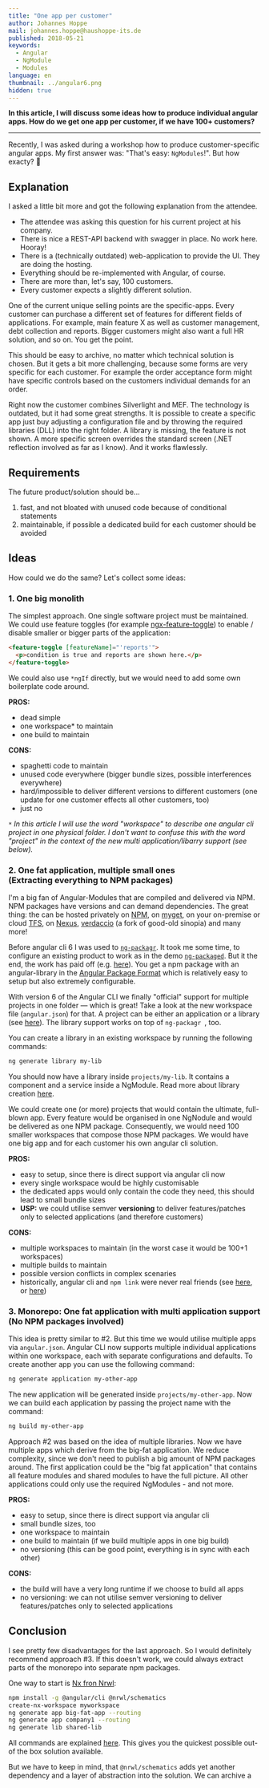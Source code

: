 ```yaml
---
title: "One app per customer"
author: Johannes Hoppe
mail: johannes.hoppe@haushoppe-its.de
published: 2018-05-21
keywords:
  - Angular
  - NgModule
  - Modules
language: en
thumbnail: ../angular6.png
hidden: true
---
```


**In this article, I will discuss some ideas how to produce individual angular apps. How do we get one app per customer, if we have 100+ customers?**

<hr>

Recently, I was asked during a workshop how to produce customer-specific angular apps.
My first answer was: "That's easy: `NgModules`!". But how exacty? 🤔

## Explanation

I asked a little bit more and got the following explanation from the attendee.

* The attendee was asking this question for his current project at his company.
* There is nice a REST-API backend with swagger in place. No work here. Hooray!
* There is a (technically outdated) web-application to provide the UI. They are doing the hosting. 
* Everything should be re-implemented with Angular, of course.
* There are more than, let's say, 100 customers.
* Every customer expects a slightly different solution.

One of the current unique selling points are the specific-apps.
Every customer can purchase a different set of features for different fields of applications. For example, main feature X as well as customer management, debt collection and reports. Bigger customers might also want a full HR solution, and so on. You get the point.

This should be easy to archive, no matter which technical solution is chosen. But it gets a bit more challenging, because some forms are very specific for each customer. For example the 	order acceptance form might have specific controls based on the customers individual demands for an order.

Right now the customer combines Silverlight and MEF. The technology is outdated, but it had some great strengths. It is possible to create a specific app just buy adjusting a configuration file and by throwing the required libraries (DLL) into the right folder. A library is missing, the feature is not shown. A more specific screen overrides the standard screen (.NET reflection involved as far as I know). And it works flawlessly. 

## Requirements

The future product/solution should be...

1. fast, and not bloated with unused code because of conditional statements
2. maintainable, if possible a dedicated build for each customer should be avoided


## Ideas

How could we do the same? Let's collect some ideas:


### 1. One big monolith

The simplest approach. One single software project must be maintained. 
We could use feature toggles (for example [ngx-feature-toggle](https://github.com/willmendesneto/ngx-feature-toggle)) to enable / disable smaller or bigger parts of the application:

```html
<feature-toggle [featureName]="'reports'">
  <p>condition is true and reports are shown here.</p>
</feature-toggle>
```

We could also use `*ngIf` directly, but we would need to add some own boilerplate code around.

**PROS:**

* dead simple
* one workspace* to maintain
* one build to maintain

**CONS:**

* spaghetti code to maintain
* unused code everywhere (bigger bundle sizes, possible interferences everywhere)
* hard/impossible to deliver different versions to different customers (one update for one customer effects all other customers, too)
* just no

_`*` In this article I will use the word "workspace" to describe one angular cli project in one physical folder. I don't want to confuse this with the word "project" in the context of the new multi application/libarry support (see below)._



### 2. One fat application, multiple small ones<br>(Extracting everything to NPM packages)

I'm a big fan of Angular-Modules that are compiled and delivered via NPM.
NPM packages have versions and can demand dependencies.
The great thing: the can be hosted privately on [NPM](https://docs.npmjs.com/private-modules/intro), on [myget](https://www.myget.org/), on your on-premise or cloud [TFS](https://docs.microsoft.com/en-us/vsts/package/?view=vsts), on [Nexus](https://www.sonatype.com/nexus-repository-oss), [verdaccio](https://github.com/verdaccio/verdaccio) (a fork of good-old sinopia) and many more!

Before angular cli 6 I was used to [`ng-packagr`](https://github.com/dherges/ng-packagr). It took me some time, to configure an existing product to work as in the demo [`ng-packaged`](https://github.com/dherges/ng-packaged). But it the end, the work has paid off (e.g. [here](https://github.com/angular-schule/homepage-tools)). You get a npm package with an angular-library in the [Angular Package Format](https://docs.google.com/document/d/1CZC2rcpxffTDfRDs6p1cfbmKNLA6x5O-NtkJglDaBVs/edit) which is relatively easy to setup but also extremely configurable.

With version 6 of the Angular CLI we finally "official" support for multiple projects in one folder — which is great! Take a look at the new workspace file (`angular.json`) for that. A project can be either an  application or a library (see [here](https://github.com/angular/angular-cli/wiki/angular-workspace)). The library support works on top of `ng-packagr `, too.

You can create a library in an existing workspace by running the following commands:

```bash
ng generate library my-lib
```

You should now have a library inside `projects/my-lib`. It contains a component and a service inside a NgModule. Read more about library creation [here](https://github.com/angular/angular-cli/wiki/stories-create-library).

We could create one (or more) projects that would contain the ultimate, full-blown app. Every feature would be organised in one NgNodule and would be delivered as one NPM package. Consequently, we would need 100 smaller workspaces that compose those NPM packages. We would have one big app and for each customer his own angular cli solution.

**PROS:**

* easy to setup, since there is direct support via angular cli now
* every single workspace would be highly customisable 
* the dedicated apps would only contain the code they need, this should lead to small bundle sizes
* **USP:** we could utilise semver **versioning** to deliver features/patches only to selected applications (and therefore customers)


**CONS:**

* multiple workspaces to maintain (in the worst case it would be 100+1 workspaces)
* multiple builds to maintain
* possible version conflicts in complex scenaries
* historically, angular cli and `npm link` were never real friends (see [here](https://github.com/angular/angular-cli/issues/3854#issuecomment-274344771), or [here](https://github.com/angular/angular-cli/issues/6195))


### 3. Monorepo: One fat application with multi application support<br>(No NPM packages involved)

This idea is pretty similar to #2. But this time we would utilise multiple apps via `angular.json`. Angular CLI now supports multiple individual applications within one workspace, each with separate configurations and defaults. To create another app you can use the following command:

```bash
ng generate application my-other-app
```

The new application will be generated inside `projects/my-other-app`. Now we can build each application by passing the project name with the command:

```bash
ng build my-other-app
```

Approach #2 was based on the idea of multiple libraries. Now we have multiple apps which derive from the big-fat application. We reduce complexity, since we don't need to publish a big amount of NPM packages around. The first application could be the "big fat application" that contains all feature modules and shared modules to have the full picture. All other applications could only use the required NgModules - and not more.

**PROS:**

* easy to setup, since there is direct support via angular cli
* small bundle sizes, too
* one workspace to maintain
* one build to maintain (if we build multiple apps in one big build)
* no versioning (this can be good point, everything is in sync with each other)


**CONS:**

* the build will have a very long runtime if we choose to build all apps
* no versioning: we can not utilise semver versioning to deliver features/patches only to selected applications


## Conclusion

I see pretty few disadvantages for the last approach. So I would definitely recommend approach #3. If this doesn't work, we could always extract parts of the monorepo into separate npm packages.

One way to start is [Nx fron Nrwl](https://github.com/nrwl/nx-examples):

```bash
npm install -g @angular/cli @nrwl/schematics 
create-nx-workspace myworkspace
ng generate app big-fat-app --routing
ng generate app company1 --routing
ng generate lib shared-lib
```

All commands are explained [here](https://github.com/nrwl/nx-examples). This gives you the quickest possible out-of the box solution available.

But we have to keep in mind, that `@nrwl/schematics` adds yet another dependency and a layer of abstraction into the solution. We can archive a  


